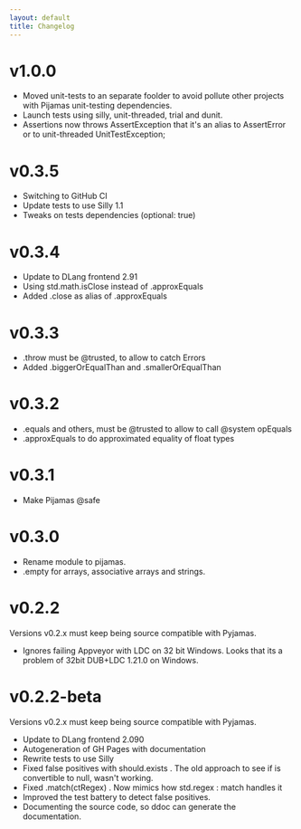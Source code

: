 ```yaml
---
layout: default
title: Changelog
---
```

# v1.0.0

* Moved unit-tests to an separate foolder to avoid pollute other projects with
    Pijamas unit-testing dependencies.
* Launch tests using silly, unit-threaded, trial and dunit.
* Assertions now throws AssertException that it's an alias to AssertError or to
    unit-threaded UnitTestException;


# v0.3.5

* Switching to GitHub CI
* Update tests to use Silly 1.1
* Tweaks on tests dependencies (optional: true)

# v0.3.4

* Update to DLang frontend 2.91
* Using std.math.isClose instead of .approxEquals
* Added .close as alias of .approxEquals

# v0.3.3

* .throw must be @trusted, to allow to catch Errors
* Added .biggerOrEqualThan and .smallerOrEqualThan

# v0.3.2

* .equals and others, must be @trusted to allow to call @system opEquals
* .approxEquals to do approximated equality of float types

# v0.3.1

* Make Pijamas @safe

# v0.3.0

* Rename module to pijamas.
* .empty for arrays, associative arrays and strings.

# v0.2.2

Versions v0.2.x must keep being source compatible with Pyjamas.

* Ignores failing Appveyor with LDC on 32 bit Windows. Looks that its a problem
    of 32bit DUB+LDC 1.21.0 on Windows.

# v0.2.2-beta

Versions v0.2.x must keep being source compatible with Pyjamas.

* Update to DLang frontend 2.090
* Autogeneration of GH Pages with documentation
* Rewrite tests to use Silly
* Fixed false positives with should.exists . The old approach to see if is convertible to null, wasn't working.
* Fixed .match(ctRegex) . Now mimics how std.regex : match handles it
* Improved the test battery to detect false positives.
* Documenting the source code, so ddoc can generate the documentation.


